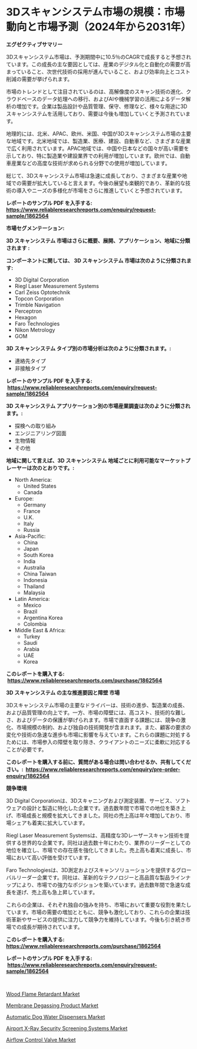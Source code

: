 <p><h1>3Dスキャンシステム市場の規模：市場動向と市場予測（2024年から2031年）</h1></p><p><strong>エグゼクティブサマリー</strong></p>
<p><p>3Dスキャンシステム市場は、予測期間中に10.5％のCAGRで成長すると予想されています。この成長の主な要因としては、産業のデジタル化と自動化の需要が高まっていること、次世代技術の採用が進んでいること、および効率向上とコスト削減の需要が挙げられます。</p><p>市場のトレンドとして注目されているのは、高解像度のスキャン技術の進化、クラウドベースのデータ処理への移行、およびAIや機械学習の活用によるデータ解析の増加です。企業は製品設計や品質管理、保守、修理など、様々な用途に3Dスキャンシステムを活用しており、需要は今後も増加していくと予測されています。</p><p>地理的には、北米、APAC、欧州、米国、中国が3Dスキャンシステム市場の主要な地域です。北米地域では、製造業、医療、建設、自動車など、さまざまな産業で広く利用されています。APAC地域では、中国や日本などの国々が高い需要を示しており、特に製造業や建設業界での利用が増加しています。欧州では、自動車産業などの高度な技術が求められる分野での使用が増加しています。</p><p>総じて、3Dスキャンシステム市場は急速に成長しており、さまざまな産業や地域での需要が拡大していると言えます。今後の展望も楽観的であり、革新的な技術の導入やニーズの多様化が市場をさらに推進していくと予想されています。</p></p>
<p><strong>レポートのサンプル PDF を入手する: <a href="https://www.reliableresearchreports.com/enquiry/request-sample/1862564">https://www.reliableresearchreports.com/enquiry/request-sample/1862564</a></strong></p>
<p><strong>市場セグメンテーション:</strong></p>
<p><strong> 3D スキャンシステム 市場はさらに概要、展開、アプリケーション、地域に分類されます :</strong></p>
<p><strong>コンポーネントに関しては、 3D スキャンシステム 市場は次のように分類されます: &nbsp;</strong></p>
<p><ul><li>3D Digital Corporation</li><li>Riegl Laser Measurement Systems</li><li>Carl Zeiss Optotechnik</li><li>Topcon Corporation</li><li>Trimble Navigation</li><li>Perceptron</li><li>Hexagon</li><li>Faro Technologies</li><li>Nikon Metrology</li><li>GOM</li></ul></p>
<p><strong> 3D スキャンシステム タイプ別の市場分析は次のように分類されます。:</strong></p>
<p><ul><li>連絡先タイプ</li><li>非接触タイプ</li></ul></p>
<p><strong>レポートのサンプル PDF を入手する: &nbsp;<a href="https://www.reliableresearchreports.com/enquiry/request-sample/1862564">https://www.reliableresearchreports.com/enquiry/request-sample/1862564</a></strong></p>
<p><strong> 3D スキャンシステム アプリケーション別の市場産業調査は次のように分類されます。:</strong></p>
<p><ul><li>探検への取り組み</li><li>エンジニアリング図面</li><li>生物情報</li><li>その他</li></ul></p>
<p><strong>地域に関して言えば、3D スキャンシステム 地域ごとに利用可能なマーケットプレーヤーは次のとおりです。:</strong></p>
<p><ul>
    <li>
        North America:
        <ul>
            <li>United States</li>
            <li>Canada</li>
        </ul>
    </li>
    <li>
        Europe:
        <ul>
            <li>Germany</li>
            <li>France</li>
            <li>U.K.</li>
            <li>Italy</li>
            <li>Russia</li>
        </ul>
    </li>
    <li>
        Asia-Pacific:
        <ul>
            <li>China</li>
            <li>Japan</li>
            <li>South Korea</li>
            <li>India</li>
            <li>Australia</li>
            <li>China Taiwan</li>
            <li>Indonesia</li>
            <li>Thailand</li>
            <li>Malaysia</li>
        </ul>
    </li>
    <li>
        Latin America:
        <ul>
            <li>Mexico</li>
            <li>Brazil</li>
            <li>Argentina Korea</li>
            <li>Colombia</li>
        </ul>
    </li>
    <li>
        Middle East & Africa:
        <ul>
            <li>Turkey</li>
            <li>Saudi</li>
            <li>Arabia</li>
            <li>UAE</li>
            <li>Korea</li>
        </ul>
    </li>
    </ul></p>
<p><strong>このレポートを購入する: &nbsp;<a href="https://www.reliableresearchreports.com/purchase/1862564">https://www.reliableresearchreports.com/purchase/1862564</a></strong></p>
<p><strong>3D スキャンシステム の主な推進要因と障壁 市場</strong></p>
<p><p>3Dスキャンシステム市場の主要なドライバーは、技術の進歩、製造業の成長、および品質管理の向上です。一方、市場の障壁には、高コスト、技術的な難しさ、およびデータの保護が挙げられます。市場で直面する課題には、競争の激化、市場規模の制約、および独自の技術開発が含まれます。また、顧客の要求の変化や技術の急速な進歩も市場に影響を与えています。これらの課題に対処するためには、市場参入の障壁を取り除き、クライアントのニーズに柔軟に対応することが必要です。</p></p>
<p><strong>このレポートを購入する前に、質問がある場合は問い合わせるか、共有してください。:&nbsp; <a href="https://www.reliableresearchreports.com/enquiry/pre-order-enquiry/1862564">https://www.reliableresearchreports.com/enquiry/pre-order-enquiry/1862564</a></strong></p>
<p><strong>競争環境</strong></p>
<p><p>3D Digital Corporationは、3Dスキャニングおよび測定装置、サービス、ソフトウェアの設計と製造に特化した企業です。過去数年間で市場での地位を築き上げ、市場成長と規模を拡大してきました。同社の売上高は年々増加しており、市場シェアも着実に拡大しています。</p><p>Riegl Laser Measurement Systemsは、高精度な3Dレーザースキャン技術を提供する世界的な企業です。同社は過去数十年にわたり、業界のリーダーとしての地位を確立し、市場での存在感を強化してきました。売上高も着実に成長し、市場において高い評価を受けています。</p><p>Faro Technologiesは、3D測定およびスキャンソリューションを提供するグローバルリーダー企業です。同社は、革新的なテクノロジーと高品質な製品ラインナップにより、市場での強力なポジションを築いています。過去数年間で急速な成長を遂げ、売上高も急上昇しています。</p><p>これらの企業は、それぞれ独自の強みを持ち、市場において重要な役割を果たしています。市場の需要の増加とともに、競争も激化しており、これらの企業は技術革新やサービスの提供に注力して競争力を維持しています。今後も引き続き市場での成長が期待されています。</p></p>
<p><strong>このレポートを購入する: &nbsp; <a href="https://www.reliableresearchreports.com/purchase/1862564">https://www.reliableresearchreports.com/purchase/1862564</a></strong></p>
<p><strong>レポートのサンプル PDF を入手する: &nbsp;<a href="https://www.reliableresearchreports.com/enquiry/request-sample/1862564">https://www.reliableresearchreports.com/enquiry/request-sample/1862564</a></strong><strong></strong></p>
<p>&nbsp;</p>
<p><p><a href="https://github.com/gdfhhhj/Market-Research-Report-List-3/blob/main/wood-flame-retardant-market.md">Wood Flame Retardant Market</a></p><p><a href="https://issuu.com/reportprime-2/docs/membrane-degassing-product-market-size-2030.pptx">Membrane Degassing Product Market</a></p><p><a href="https://frill-swim-3cd.notion.site/Automatic-Dog-Water-Dispensers-Market-Size-Global-Industry-Overview-Market-Segmentation-and-Foreca-7563277d12f84bb98270ec146cdf129f">Automatic Dog Water Dispensers Market</a></p><p><a href="https://view.publitas.com/reportprime-1/airport-x-ray-security-screening-systems-market-with-the-goal-of-estimating-the-market-size-and-future-growth-potential-of-various-market-segments-based-on-component-applications-end-user-and-region/">Airport X-Ray Security Screening Systems Market</a></p><p><a href="https://issuu.com/reportprime-2/docs/airflow-control-valve-market-size-2030.pptx">Airflow Control Valve Market</a></p></p>